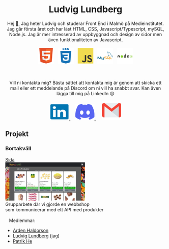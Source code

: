 
<h1 align="center">Ludvig Lundberg</h1>

<div align="center">Hej 👋, Jag heter Ludvig och studerar Front End i Malmö på Medieinstitutet. Jag går första året och har läst HTML, CSS, Javascript/Typescript, mySQL, Node.js. Jag är mer intresserad av uppbyggnad och design av sidor men även funktionaliteten av Javascript. </div>
<br>
<div align="center">
  <img src="https://github.com/devicons/devicon/blob/master/icons/html5/html5-original.svg" title="HTML5" alt="HTML" width="50" height="50"/>&nbsp;&nbsp;
  <img src="https://github.com/devicons/devicon/blob/master/icons/css3/css3-plain-wordmark.svg"  title="CSS3" alt="CSS" width="50" height="50"/>&nbsp;&nbsp;
  <img src="https://github.com/devicons/devicon/blob/master/icons/javascript/javascript-original.svg" title="JavaScript" alt="JavaScript" width="50" height="50"/>&nbsp;&nbsp;
  <img src="https://github.com/devicons/devicon/blob/master/icons/mysql/mysql-original-wordmark.svg" title="MySQL"  alt="MySQL" width="50" height="50"/>&nbsp;&nbsp;
  <img src="https://github.com/devicons/devicon/blob/master/icons/nodejs/nodejs-original-wordmark.svg" title="NodeJS" alt="NodeJS" width="50" height="50"/>
</div>
<br> <br>
<p align="center" width="50%">Vill ni kontakta mig? Bästa sättet att kontakta mig är genom att skicka ett mail eller ett meddelande på Discord om ni vill ha snabbt svar. Kan även lägga till mig på LinkedIn 😄</p>

<div align="center">
    <span>
        <a href="https://www.linkedin.com/in/ludvig-lundberg-174b02220">
          <img src="https://github.com/devicons/devicon/blob/master/icons/linkedin/linkedin-original.svg" width="60" height="50" alt="linkedin">
        </a>
    </span>
    &nbsp;&nbsp;&nbsp;
    <span>
        <a href="https://discord.com/users/266907981013057537">
          <img src="https://github.com/Ludvig-Lundberg/Ludvig-Lundberg/blob/main/images/discord-mark-blue.png" width="60" height="50" alt="discord">
        </a>
    </span>
    &nbsp;&nbsp;&nbsp;&nbsp;
    <span>
        <a href="mailto:ickeskola@gmail.com">
          <img src="https://github.com/Ludvig-Lundberg/Ludvig-Lundberg/blob/main/images/gmail.png" width="60" height="60" alt="maila mig">
        </a>
    </span>
</div>




## Projekt
<!--
| Bortakväll | Barbershop |
| ---------- | ---------- |
| <a href="https://gentle-dusk-abe4a9.netlify.app/">Sida<br><img src="https://github.com/Ludvig-Lundberg/Ludvig-Lundberg/blob/main/images/bortakvall.JPG" alt="bortakväll" title="bortakväll" width="250" heigt="250"></a><br>Grupparbete där vi gjorde en webbshop <br>som kommunicerar med ett API med produkter<br>&nbsp;&nbsp;&nbsp;Medlemmar:<br><ul><li><a href="https://github.com/arden-rh">Arden Haldorson</a></li><li><a href="https://github.com/Ludvig-Lundberg">Ludvig Lundberg</a> (jag)</li><li><a href="https://github.com/Patr1khe">Patrik He</a></li></ul> | -->


<div align="left" width="20%">
        <h3>Bortakväll</h3>
        <a href="https://gentle-dusk-abe4a9.netlify.app/">
            Sida
            <br>
            <img src="https://github.com/Ludvig-Lundberg/Ludvig-Lundberg/blob/main/images/bortakvall.JPG" alt="bortakväll" title="bortakväll" width="250" heigt="250">
        </a>
        <div>Grupparbete där vi gjorde en webbshop <br>som kommunicerar med ett API med produkter</div>
        <br>
        <div>&nbsp;&nbsp;&nbsp;Medlemmar:<br>
            <ul>
                <li><a href="https://github.com/arden-rh">Arden Haldorson</a></li>
                <li><a href="https://github.com/Ludvig-Lundberg">Ludvig Lundberg</a> (jag)</li>
                <li><a href="https://github.com/Patr1khe">Patrik He</a></li>
            </ul>
        </div>
    </span>
</div>





<!--
**Ludvig-Lundberg/Ludvig-Lundberg** is a ✨ _special_ ✨ repository because its `README.md` (this file) appears on your GitHub profile.

Here are some ideas to get you started:

- 🔭 I’m currently working on ...
- 🌱 I’m currently learning ...
- 👯 I’m looking to collaborate on ...
- 🤔 I’m looking for help with ...
- 💬 Ask me about ...
- 📫 How to reach me: ...
- 😄 Pronouns: ...
- ⚡ Fun fact: ...
-->
